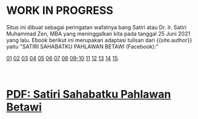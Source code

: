 
# WORK IN PROGRESS

Situs ini dibuat sebagai peringatan wafatnya bang Satiri atau
Dr. Ir. Satiri Muhammad Zen, MBA yang meninggalkan kita pada tanggal 25 Juni 2021 yang lalu.
Ebook berikut ini merupakan adaptasi tulisan dari {{site.author}} 
yaitu "SATIRI SAHABATKU PAHLAWAN BETAWI (Facebook):" 

  [01](https://www.facebook.com/reno.alamsyah.94/posts/10226505323805448)
  [02](https://www.facebook.com/reno.alamsyah.94/posts/10226511661043875)
  [03](https://www.facebook.com/reno.alamsyah.94/posts/10226517785116973)
  [04](https://www.facebook.com/reno.alamsyah.94/posts/10226523934350700)
  [05](https://www.facebook.com/reno.alamsyah.94/posts/10226530419032813)
  [06](https://www.facebook.com/reno.alamsyah.94/posts/10226536376181738)
  [07](https://www.facebook.com/reno.alamsyah.94/posts/10226542444573444)
  [08](https://www.facebook.com/reno.alamsyah.94/posts/10226548650768595)
  [09-10](https://www.facebook.com/reno.alamsyah.94/posts/10226555102769891)
  [11](https://www.facebook.com/reno.alamsyah.94/posts/10226567777246745)
  [12](https://www.facebook.com/reno.alamsyah.94/posts/10226581568111508)
  [13](https://www.facebook.com/reno.alamsyah.94/posts/10226594469034023)
  [14](https://www.facebook.com/reno.alamsyah.94/posts/10226600785191923)
  [15](https://www.facebook.com/reno.alamsyah.94/posts/10226615176551698).

<br>

# [PDF: Satiri Sahabatku Pahlawan Betawi](LaTeX/Satiri.pdf)

<br>
<br>


